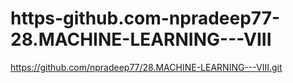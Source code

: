 # https-github.com-npradeep77-28.MACHINE-LEARNING---VIII
https://github.com/npradeep77/28.MACHINE-LEARNING---VIII.git
